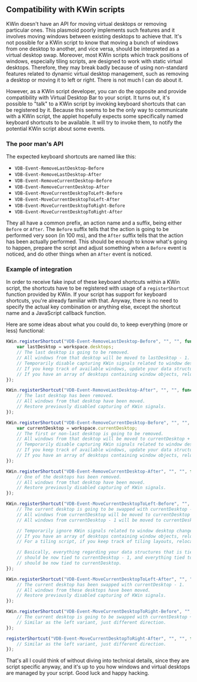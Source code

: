 ## Compatibility with KWin scripts
KWin doesn't have an API for moving virtual desktops or removing particular ones. This plasmoid poorly implements such features and it involves moving windows between existing desktops to achieve that. It's not possible for a KWin script to know that moving a bunch of windows from one desktop to another, and vice versa, should be interpreted as a virtual desktop swap. Moreover, most KWin scripts which track positions of windows, especially tiling scripts, are designed to work with static virtual desktops. Therefore, they may break badly because of using non-standard features related to dynamic virtual desktop management, such as removing a desktop or moving it to left or right. There is not much I can do about it.

However, as a KWin script developer, you can do the opposite and provide compatibility with Virtual Desktop Bar to your script. It turns out, it's possible to "talk" to a KWin script by invoking keyboard shortcuts that can be registered by it. Because this seems to be the only way to communicate with a KWin script, the applet hopefully expects some specifically named keyboard shortcuts to be available. It will try to invoke them, to notify the potential KWin script about some events.

### The poor man's API
The expected keyboard shortcuts are named like this:
* `VDB-Event-RemoveLastDesktop-Before`
* `VDB-Event-RemoveLastDesktop-After`
* `VDB-Event-RemoveCurrentDesktop-Before`
* `VDB-Event-RemoveCurrentDesktop-After`
* `VDB-Event-MoveCurrentDesktopToLeft-Before`
* `VDB-Event-MoveCurrentDesktopToLeft-After`
* `VDB-Event-MoveCurrentDesktopToRight-Before`
* `VDB-Event-MoveCurrentDesktopToRight-After`

They all have a common prefix, an action name and a suffix, being either `Before` or `After`. The `Before` suffix tells that the action is going to be performed very soon (in 100 ms), and the `After` suffix tells that the action has been actually performed. This should be enough to know what's going to happen, prepare the script and adjust something when a `Before` event is noticed, and do other things when an `After` event is noticed.

### Example of integration
In order to receive fake input of these keyboard shortcuts within a KWin script, the shortcuts have to be registered with usage of a `registerShortcut` function provided by KWin. If your script has support for keyboard shortcuts, you're already familiar with that. Anyway, there is no need to specify the actual key combination or anything else, except the shortcut name and a JavaScript callback function.

Here are some ideas about what you could do, to keep everything (more or less) functional:
```javascript
KWin.registerShortcut("VDB-Event-RemoveLastDesktop-Before", "", "", function() {
    var lastDesktop = workspace.desktops;
    // The last desktop is going to be removed.
    // All windows from that desktop will be moved to lastDesktop - 1.
    // Temporarily disable capturing KWin signals related to window desktop changes.
    // If you keep track of available windows, update your data structures.
    // If you have an array of desktops containing window objects, relocate them.
});

KWin.registerShortcut("VDB-Event-RemoveLastDesktop-After", "", "", function() {
    // The last desktop has been removed.
    // All windows from that desktop have been moved.
    // Restore previously disabled capturing of KWin signals.
});

KWin.registerShortcut("VDB-Event-RemoveCurrentDesktop-Before", "", "", function() {
    var currentDesktop = workspace.currentDesktop;
    // The first or non-last desktop is going to be removed.
    // All windows from that desktop will be moved to currentDesktop + 1.
    // Temporarily disable capturing KWin signals related to window desktop changes.
    // If you keep track of available windows, update your data structures.
    // If you have an array of desktops containing window objects, relocate them.
});

KWin.registerShortcut("VDB-Event-RemoveCurrentDesktop-After", "", "", function() {
    // One of the desktops has been removed.
    // All windows from that desktop have been moved.
    // Restore previously disabled capturing of KWin signals.
});

KWin.registerShortcut("VDB-Event-MoveCurrentDesktopToLeft-Before", "", "", function() {
    // The current desktop is going to be swapped with currentDesktop - 1.
    // All windows from currentDesktop will be moved to currentDesktop - 1.
    // All windows from currentDesktop - 1 will be moved to currentDesktop.

    // Temporarily ignore KWin signals related to window desktop changes.
    // If you have an array of desktops containing window objects, relocate them.
    // For a tiling script, if you keep track of tiling layouts, relocate them as well.

    // Basically, everything regarding your data structures that is tied to currentDesktop
    // should be now tied to currentDesktop - 1, and everything tied to currentDesktop - 1
    // should be now tied to currentDesktop.
});

KWin.registerShortcut("VDB-Event-MoveCurrentDesktopToLeft-After", "", "", function() {
    // The current desktop has been swapped with currentDesktop - 1.
    // All windows from these desktops have been moved.
    // Restore previously disabled capturing of KWin signals.
});

KWin.registerShortcut("VDB-Event-MoveCurrentDesktopToRight-Before", "", "", function() {
    // The current desktop is going to be swapped with currentDesktop + 1.
    // Similar as the left variant, just different direction.
});

registerShortcut("VDB-Event-MoveCurrentDesktopToRight-After", "", "", function() {
    // Similar as the left variant, just different direction.
});
```

That's all I could think of without diving into technical details, since they are script specific anyway, and it's up to you how windows and virtual desktops are managed by your script. Good luck and happy hacking.
